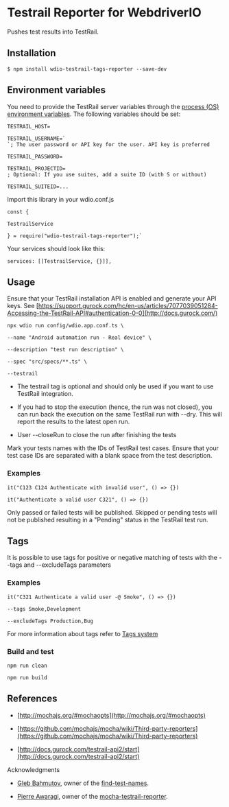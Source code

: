 # Testrail Reporter for WebdriverIO



Pushes test results into TestRail.



## Installation



`$ npm install wdio-testrail-tags-reporter --save-dev`



## Environment variables



You need to provide the TestRail server variables through the [process (OS) environment variables](https://en.wikipedia.org/wiki/Environment_variable). The following variables should be set:



    TESTRAIL_HOST=

    TESTRAIL_USERNAME=`
    `; The user password or API key for the user. API key is preferred

    TESTRAIL_PASSWORD=

    TESTRAIL_PROJECTID=
    ; Optional: If you use suites, add a suite ID (with S or without)

    TESTRAIL_SUITEID=...



Import this library in your wdio.conf.js



    const { 

    TestrailService

    } = require("wdio-testrail-tags-reporter");`



Your services should look like this:



`services: [[TestrailService, {}]],`



## Usage



Ensure that your TestRail installation API is enabled and generate your API keys. See [https://support.gurock.com/hc/en-us/articles/7077039051284-Accessing-the-TestRail-API#authentication-0-0](http://docs.gurock.com/)



    npx wdio run config/wdio.app.conf.ts \

    --name "Android automation run - Real device" \

    --description "test run description" \

    --spec "src/specs/**.ts" \

    --testrail



- The testrail tag is optional and should only be used if you want to use TestRail integration.

- If you had to stop the execution (hence, the run was not closed), you can run back the execution on the same TestRail run with --dry. This will report the results to the latest open run.

- User --closeRun to close the run after finishing the tests

Mark your tests names with the IDs of TestRail test cases. Ensure that your test case IDs are separated with a blank space from the test description.



### Examples



    it("C123 C124 Authenticate with invalid user", () => {})

    it("Authenticate a valid user C321", () => {})




Only passed or failed tests will be published. Skipped or pending tests will not be published resulting in a "Pending" status in the TestRail test run.



## Tags



It is possible to use tags for positive or negative matching of tests with the --tags and --excludeTags parameters



### Examples



`it("C321 Authenticate a valid user -@ Smoke", () => {})`



    --tags Smoke,Development

    --excludeTags Production,Bug



For more information about tags refer to [Tags system](https://github.com/ManuelBuslon/find-test-names/tree/mocha-version)



### Build and test



    npm run clean 

    npm run build



## References



- [http://mochajs.org/#mochaopts](http://mochajs.org/#mochaopts)

- [https://github.com/mochajs/mocha/wiki/Third-party-reporters](https://github.com/mochajs/mocha/wiki/Third-party-reporters)

- [http://docs.gurock.com/testrail-api2/start](http://docs.gurock.com/testrail-api2/start)



Acknowledgments



- [Gleb Bahmutov](https://github.com/bahmutov), owner of the [find-test-names](https://github.com/bahmutov/find-test-names).

- [Pierre Awaragi](https://github.com/awaragi), owner of the [mocha-testrail-reporter](https://github.com/awaragi/mocha-testrail-reporter).